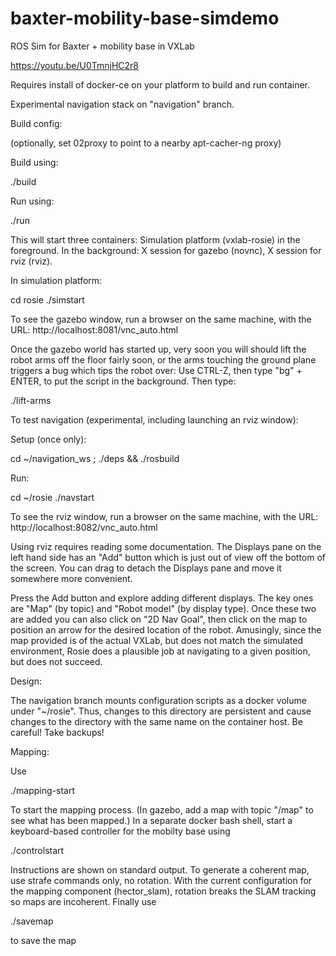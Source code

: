 # baxter-mobility-base-simdemo
ROS Sim for Baxter + mobility base in VXLab

https://youtu.be/U0TmnjHC2r8

Requires install of docker-ce on your platform to build and run container.

Experimental navigation stack on "navigation" branch.

Build config:

(optionally, set 02proxy to point to a nearby apt-cacher-ng proxy)

Build using:

./build

Run using:

./run

This will start three containers: Simulation platform (vxlab-rosie) in the foreground. In the background: X session for gazebo (novnc), X session for rviz (rviz).

In simulation platform:

cd rosie
./simstart

To see the gazebo window, run a browser on the same machine, with the URL: http://localhost:8081/vnc_auto.html

Once the gazebo world has started up, very soon you will should lift the robot arms off the floor fairly soon, or the arms touching the ground plane triggers a bug which tips the robot over: Use CTRL-Z, then type "bg" + ENTER, to put the script in the background. Then type:

./lift-arms

To test navigation (experimental, including launching an rviz window):

Setup (once only):

cd ~/navigation_ws ; ./deps && ./rosbuild

Run:

cd ~/rosie
./navstart

To see the rviz window, run a browser on the same machine, with the URL: http://localhost:8082/vnc_auto.html

Using rviz requires reading some documentation. The Displays pane on the left hand side has an "Add" button which is just out of view off the bottom of the screen. You can drag to detach the Displays pane and move it somewhere more convenient.

Press the Add button and explore adding different displays. The key ones are "Map" (by topic) and "Robot model" (by display type). Once these two are added you can also click on "2D Nav Goal", then click on the map to position an arrow for the desired location of the robot. Amusingly, since the map provided is of the actual VXLab, but does not match the simulated environment, Rosie does a plausible job at navigating to a given position, but does not succeed.

Design:

The navigation branch mounts configuration scripts as a docker volume under "~/rosie". Thus, changes to this directory are persistent and cause changes to the directory with the same name on the container host. Be careful! Take backups!

Mapping:

Use

./mapping-start

To start the mapping process. (In gazebo, add a map with topic "/map" to see what has been mapped.) In a separate docker bash shell, start a keyboard-based controller for the mobilty base using

./controlstart

Instructions are shown on standard output. To generate a coherent map, use strafe commands only, no rotation. With the current configuration for the mapping component (hector_slam), rotation breaks the SLAM tracking so maps are incoherent.  Finally use

./savemap

to save the map

